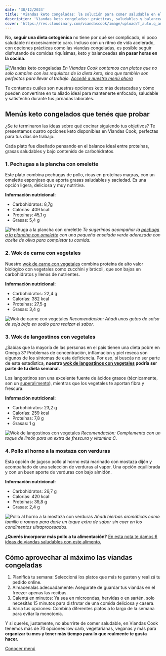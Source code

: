 ```yaml
---
date: '30/12/2024'
title: 'Viandas keto congeladas: la solución para comer saludable en el trabajo'
description: 'Viandas keto congeladas: prácticas, saludables y balanceadas para mantener tu dieta cetogénica en el trabajo.'
cover: 'https://res.cloudinary.com/viandascook/image/upload/f_auto,q_auto/v1/blog/sb9if6xalfoga8ozc6zd'
---
```


<p>
    No, <strong>seguir una dieta cetogénica</strong> no tiene por qué ser complicado, ni poco saludable ni excesivamente caro. Incluso con un ritmo de vida acelerado, con opciones prácticas como las viandas congeladas, es posible seguir disfrutando de comidas riquísimas, keto y balanceadas <strong>sin pasar horas en la cocina.</strong>
</p>
<div>
    <img src="https://res.cloudinary.com/viandascook/image/upload/v1681570773/jexgib07l8fodbfjvwmt.jpg" alt="Viandas keto congeladas">
    <em>En Viandas Cook contamos con platos que no solo cumplen con los requisitos de la dieta keto, sino que también son perfectos para llevar al trabajo. <a href="https://www.viandascook.com/menu">Accedé a nuestro menú ahora</a></em>
</div>
<p>
    Te contamos cuáles son nuestras opciones keto más destacadas y cómo pueden convertirse en tu aliado ideal para mantenerte enfocado, saludable y satisfecho durante tus jornadas laborales.
</p>

<h2>Menús keto congelados que tenés que probar</h2>
<p>
    ¿Se te terminaron las ideas sobre qué cocinar siguiendo tus objetivos? Te presentamos cuatro opciones keto disponibles en Viandas Cook, perfectas para tus días de trabajo.
</p>
<p>
    Cada plato fue diseñado pensando en el balance ideal entre proteínas, grasas saludables y bajo contenido de carbohidratos.
</p>

<h3>1. Pechugas a la plancha con omelette</h3>
<p>
    Este plato combina pechugas de pollo, ricas en proteínas magras, con un omelette esponjoso que aporta grasas saludables y saciedad. Es una opción ligera, deliciosa y muy nutritiva.
</p>
<p><strong>Información nutricional:</strong></p>
<ul>
    <li>Carbohidratos: 8,7g</li>
    <li>Calorías: 409 kcal</li>
    <li>Proteínas: 45,1 g</li>
    <li>Grasas: 5,4 g</li>
</ul>
<div>
    <img src="https://res.cloudinary.com/viandascook/image/upload/v1681574027/wvqi8sujjjlxthxgmmqs.jpg" alt="Pechuga a la plancha con omelette">
    <em>Te sugerimos acompañar la <a href="https://www.viandascook.com/plato/pechugas-a-la-plancha-con-omellete">pechuga a la plancha con omelette</a> con una pequeña ensalada verde aderezada con aceite de oliva para completar tu comida.</em>
</div>

<h3>2. Wok de carne con vegetales</h3>
<p>
    Nuestro <a href="https://www.viandascook.com/plato/wok-de-carne-con-vegetales">wok de carne con vegetales</a> combina proteína de alto valor biológico con vegetales como zucchini y brócoli, que son bajos en carbohidratos y llenos de nutrientes.
</p>
<p><strong>Información nutricional:</strong></p>
<ul>
    <li>Carbohidratos: 22,4 g</li>
    <li>Calorías: 382 kcal</li>
    <li>Proteínas: 27,5 g</li>
    <li>Grasas: 3,4 g</li>
</ul>
<div>
    <img src="https://res.cloudinary.com/viandascook/image/upload/v1681576822/bsr3ismdv8qalbcspvaw.jpg" alt="Wok de carne con vegetales">
    <em>Recomendación: Añadí unas gotas de salsa de soja baja en sodio para realzar el sabor.</em>
</div>

<h3>3. Wok de langostinos con vegetales</h3>
<p>
    ¿Sabías que la mayoría de las personas en el país tienen una dieta pobre en Omega 3? Problemas de concentración, inflamación y piel reseca son algunos de los síntomas de esta deficiencia. Por eso, si buscás no ser parte de esta estadística, <strong>nuestro <a href="https://www.viandascook.com/plato/wok-de-langostinos-con-vegetales">wok de langostinos con vegetales</a> podría ser parte de tu dieta semanal.</strong>
</p>
<p>
    Los langostinos son una excelente fuente de ácidos grasos (técnicamente, son un <a href="https://www.viandascook.com/blog/2024-09-27-superalimentos">superalimento</a>), mientras que los vegetales te aportan fibra y frescura.
</p>
<p><strong>Información nutricional:</strong></p>
<ul>
    <li>Carbohidratos: 23,2 g</li>
    <li>Calorías: 259 kcal</li>
    <li>Proteínas: 7,8 g</li>
    <li>Grasas: 1 g</li>
</ul>
<div>
    <img src="https://res.cloudinary.com/viandascook/image/upload/v1681576995/rqi6v7ec2fjxosdkshsx.jpg" alt="Wok de langostinos con vegetales">
    <em>Recomendación: Complementa con un toque de limón para un extra de frescura y vitamina C.</em>
</div>

<h3>4. Pollo al horno a la mostaza con verduras</h3>
<p>
    Esta opción de jugoso pollo al horno está marinado con mostaza dijón y acompañado de una selección de verduras al vapor. Una opción equilibrada y con un buen aporte de verduras con bajo almidón.
</p>
<p><strong>Información nutricional:</strong></p>
<ul>
    <li>Carbohidratos: 26,7 g</li>
    <li>Calorías: 420 kcal</li>
    <li>Proteínas: 39,8 g</li>
    <li>Grasas: 2,4 g</li>
</ul>
<div>
    <img src="https://res.cloudinary.com/viandascook/image/upload/v1681574753/b9bpupk8zlcnhqjai4ed.jpg" alt="Pollo al horno a la mostaza con verduras">
    <em>Añadí hierbas aromáticas como tomillo o romero para darle un toque extra de sabor sin caer en los condimentos ultraprocesados.</em>
</div>
<p>
    <strong>¿Querés incorporar más pollo a tu alimentación?</strong> <a href="https://www.viandascook.com/blog/2024-07-12-deliciosas-recetas-con-pollo-para-cualquier-dia">En esta nota te damos 6 ideas de viandas saludables con este alimento.</a>
</p>

<h2>Cómo aprovechar al máximo las viandas congeladas</h2>
<ol>
    <li>Planificá tu semana: Seleccioná los platos que más te gusten y realizá tu pedido online.</li>
    <li>Almacenalas adecuadamente: Asegurate de guardar tus viandas en el freezer apenas las recibas.</li>
    <li>Calentá en minutos: Ya sea en microondas, hervidas o en sartén, solo necesitás 15 minutos para disfrutar de una comida deliciosa y casera.</li>
    <li>Varia tus opciones: Combiná diferentes platos a lo largo de la semana para evitar la monotonía.</li>
</ol>
<p>
    Y si querés, justamente, no aburrirte de comer saludable, en Viandas Cook tenemos más de 70 opciones low carb, vegetarianas, veganas y más para <strong>organizar tu mes y tener más tiempo para lo que realmente te gusta hacer.</strong>
</p>
<p><a href="https://www.viandascook.com/menu">Conocer menú</a></p>
